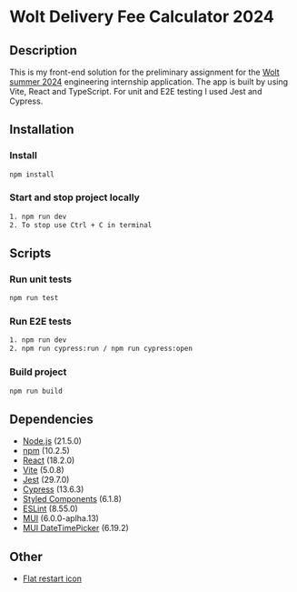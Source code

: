 # Wolt Delivery Fee Calculator 2024

## Description

This is my front-end solution for the preliminary assignment for the [Wolt summer 2024](https://github.com/woltapp/engineering-internship-2024) engineering internship application. The app is built by using Vite, React and TypeScript. For unit and E2E testing I used Jest and Cypress.

## Installation

### Install

```bash
npm install
```

### Start and stop project locally

```bash
1. npm run dev
2. To stop use Ctrl + C in terminal
```

## Scripts

### Run unit tests

```bash
npm run test
```

### Run E2E tests

```bash
1. npm run dev
2. npm run cypress:run / npm run cypress:open
```

### Build project

```bash
npm run build
```

## Dependencies

- [Node.js](https://nodejs.org/en/) (21.5.0)
- [npm](https://www.npmjs.com/) (10.2.5)
- [React](https://reactjs.org/) (18.2.0)
- [Vite](https://vitejs.dev/) (5.0.8)
- [Jest](https://jestjs.io/) (29.7.0)
- [Cypress](https://www.cypress.io/) (13.6.3)
- [Styled Components](https://styled-components.com/) (6.1.8)
- [ESLint](https://eslint.org/) (8.55.0)
- [MUI](https://mui.com/material-ui/) (6.0.0-aplha.13)
- [MUI DateTimePicker](https://mui.com/components/pickers/) (6.19.2)

## Other

- [Flat restart icon](https://commons.wikimedia.org/wiki/File:Flat_restart_icon.svg)
